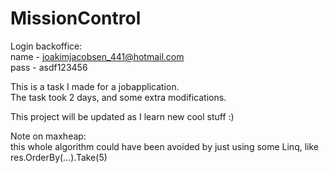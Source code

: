 # MissionControl  
  
Login backoffice:  
name - joakimjacobsen_441@hotmail.com  
pass - asdf123456  
  
  
This is a task I made for a jobapplication.  
The task took 2 days, and some extra modifications.  
  
This project will be updated as I learn new cool stuff :)  
  
Note on maxheap:  
this whole algorithm could have been avoided by just using some Linq, like res.OrderBy(...).Take(5)